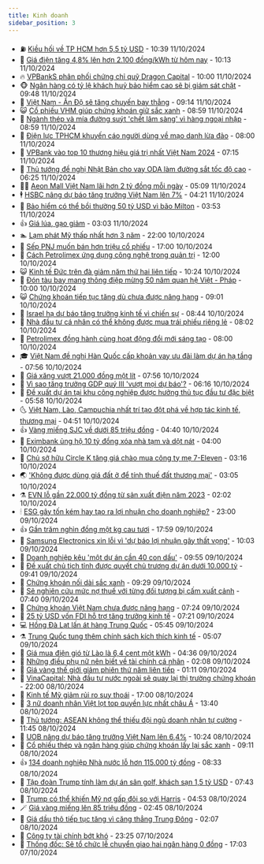 ```yaml
---
title: Kinh doanh
sidebar_position: 3
---
```


<!-- vnexpress-kinh-doanh:START -->
- ⛽️ [Kiều hối về TP HCM hơn 5,5 tỷ USD](https://vnexpress.net/kieu-hoi-ve-tp-hcm-hon-5-5-ty-usd-4803059.html) - 10:39 11/10/2024
- 🐲 [Giá điện tăng 4,8% lên hơn 2.100 đồng/kWh từ hôm nay](https://vnexpress.net/gia-dien-tang-4-8-len-hon-2-100-dong-kwh-tu-hom-nay-4802746.html) - 10:13 11/10/2024
- 🔥 [VPBankS phân phối chứng chỉ quỹ Dragon Capital](https://vnexpress.net/vpbanks-phan-phoi-chung-chi-quy-dragon-capital-4802576.html) - 10:00 11/10/2024
- 🐵 [Ngân hàng có tỷ lệ khách huỷ bảo hiểm cao sẽ bị giám sát chặt](https://vnexpress.net/tang-cuong-giam-sat-ngan-hang-co-ty-le-khach-huy-bao-hiem-cao-4802987.html) - 09:48 11/10/2024
- 🦅 [Việt Nam - Ấn Độ sẽ tăng chuyến bay thẳng](https://vnexpress.net/viet-nam-an-do-se-tang-chuyen-bay-thang-4803021.html) - 09:14 11/10/2024
- 😺 [Cổ phiếu VHM giúp chứng khoán giữ sắc xanh](https://vnexpress.net/chung-khoan-11-10-co-phieu-vhm-giup-vn-index-giu-sac-xanh-4803040.html) - 08:59 11/10/2024
- 🤩 [Ngành thép và mía đường suýt &#39;chết lâm sàng&#39; vì hàng ngoại nhập](https://vnexpress.net/nganh-thep-va-mia-duong-suyt-chet-lam-sang-vi-hang-ngoai-nhap-4802916.html) - 08:59 11/10/2024
- 🌮 [Điện lực TPHCM khuyến cáo người dùng về mạo danh lừa đảo](https://vnexpress.net/dien-luc-tphcm-khuyen-cao-nguoi-dung-ve-mao-danh-lua-dao-4802936.html) - 08:00 11/10/2024
- 🧰 [VPBank vào top 10 thương hiệu giá trị nhất Việt Nam 2024](https://vnexpress.net/vpbank-vao-top-10-thuong-hieu-gia-tri-nhat-viet-nam-2024-4802956.html) - 07:15 11/10/2024
- 🤔 [Thủ tướng đề nghị Nhật Bản cho vay ODA làm đường sắt tốc độ cao](https://vnexpress.net/thu-tuong-de-nghi-nhat-ban-cho-vay-oda-lam-duong-sat-toc-do-cao-4802929.html) - 06:25 11/10/2024
- 🧑‍💻 [Aeon Mall Việt Nam lãi hơn 2 tỷ đồng mỗi ngày](https://vnexpress.net/aeon-mall-viet-nam-lai-hon-2-ty-dong-moi-ngay-4802831.html) - 05:09 11/10/2024
- 🕴 [HSBC nâng dự báo tăng trưởng Việt Nam lên 7%](https://vnexpress.net/hsbc-nang-du-bao-tang-truong-viet-nam-len-7-4802808.html) - 04:21 11/10/2024
- 🦩 [Bảo hiểm có thể bồi thường 50 tỷ USD vì bão Milton](https://vnexpress.net/bao-hiem-co-the-boi-thuong-50-ty-usd-vi-bao-milton-4802800.html) - 03:53 11/10/2024
- 👍 [Giá lúa, gạo giảm](https://vnexpress.net/gia-lua-gao-giam-4802434.html) - 03:03 11/10/2024
- 🏊 [Lạm phát Mỹ thấp nhất hơn 3 năm](https://vnexpress.net/lam-phat-my-thap-nhat-hon-3-nam-4802669.html) - 22:00 10/10/2024
- 🤡 [Sếp PNJ muốn bán hơn triệu cổ phiếu](https://vnexpress.net/sep-pnj-muon-ban-hon-trieu-co-phieu-4802666.html) - 17:00 10/10/2024
- 👀 [Cách Petrolimex ứng dụng công nghệ trong quản trị](https://vnexpress.net/cach-petrolimex-ung-dung-cong-nghe-trong-quan-tri-4802433.html) - 12:00 10/10/2024
- 😺 [Kinh tế Đức trên đà giảm năm thứ hai liên tiếp](https://vnexpress.net/kinh-te-duc-tren-da-giam-nam-thu-hai-lien-tiep-4802527.html) - 10:24 10/10/2024
- 🦣 [Đón tàu bay mang thông điệp mừng 50 năm quan hệ Việt - Pháp](https://vnexpress.net/don-tau-bay-mang-thong-diep-mung-50-nam-quan-he-viet-phap-4802621.html) - 10:00 10/10/2024
- 😺 [Chứng khoán tiếp tục tăng dù chưa được nâng hạng](https://vnexpress.net/chung-khoan-hom-nay-10-10-vn-index-tiep-tuc-tang-du-chua-duoc-nang-hang-4802583.html) - 09:01 10/10/2024
- 💼 [Israel hạ dự báo tăng trưởng kinh tế vì chiến sự](https://vnexpress.net/israel-ha-du-bao-tang-truong-kinh-te-vi-chien-su-4802536.html) - 08:44 10/10/2024
- 🤗 [Nhà đầu tư cá nhân có thể không được mua trái phiếu riêng lẻ](https://vnexpress.net/nha-dau-tu-ca-nhan-co-the-khong-duoc-mua-trai-phieu-rieng-le-4802515.html) - 08:02 10/10/2024
- 👀 [Petrolimex đồng hành cùng hoạt động đổi mới sáng tạo](https://vnexpress.net/petrolimex-dong-hanh-cung-hoat-dong-doi-moi-sang-tao-4802432.html) - 08:00 10/10/2024
- 🎓 [Việt Nam đề nghị Hàn Quốc cấp khoản vay ưu đãi làm dự án hạ tầng](https://vnexpress.net/viet-nam-de-nghi-han-quoc-cap-khoan-vay-uu-dai-lam-du-an-ha-tang-4802494.html) - 07:56 10/10/2024
- 🗽 [Giá xăng vượt 21.000 đồng một lít](https://vnexpress.net/gia-xang-moi-nhat-hom-nay-10-10-4802475.html) - 07:56 10/10/2024
- 🚀 [Vì sao tăng trưởng GDP quý III &#39;vượt mọi dự báo&#39;?](https://vnexpress.net/vi-sao-tang-truong-gdp-quy-iii-vuot-moi-du-bao-4802280.html) - 06:16 10/10/2024
- 🤗 [Đề xuất dự án tại khu công nghiệp được hưởng thủ tục đầu tư đặc biệt](https://vnexpress.net/de-xuat-du-an-tai-khu-cong-nghiep-duoc-huong-thu-tuc-dau-tu-dac-biet-4802391.html) - 05:58 10/10/2024
- 🌜 [Việt Nam, Lào, Campuchia nhất trí tạo đột phá về hợp tác kinh tế, thương mại](https://vnexpress.net/viet-nam-lao-campuchia-nhat-tri-tao-dot-pha-ve-hop-tac-kinh-te-thuong-mai-4802383.html) - 04:51 10/10/2024
- 👍 [Vàng miếng SJC về dưới 85 triệu đồng](https://vnexpress.net/vang-mieng-sjc-ve-duoi-85-trieu-4802396.html) - 04:40 10/10/2024
- 🤖 [Eximbank ủng hộ 10 tỷ đồng xóa nhà tạm và dột nát](https://vnexpress.net/eximbank-ung-ho-10-ty-dong-xoa-nha-tam-va-dot-nat-4802417.html) - 04:00 10/10/2024
- 🫣 [Chủ sở hữu Circle K tăng giá chào mua công ty mẹ 7-Eleven](https://vnexpress.net/chu-so-huu-circle-k-tang-gia-chao-mua-cong-ty-me-7-eleven-4802305.html) - 03:16 10/10/2024
- 🌏 [&#39;Không được dùng giá đất ở để tính thuế đất thương mại&#39;](https://vnexpress.net/khong-duoc-dung-gia-dat-o-de-tinh-thue-dat-thuong-mai-4802315.html) - 03:05 10/10/2024
- ⚗️ [EVN lỗ gần 22.000 tỷ đồng từ sản xuất điện năm 2023](https://vnexpress.net/evn-lo-gan-22-000-ty-dong-tu-san-xuat-dien-nam-2023-4802308.html) - 02:02 10/10/2024
- 🕯 [ESG gây tốn kém hay tạo ra lợi nhuận cho doanh nghiệp?](https://vnexpress.net/esg-gay-ton-kem-hay-tao-ra-loi-nhuan-cho-doanh-nghiep-4801462.html) - 23:00 09/10/2024
- 👍 [Gần trăm nghìn đồng một kg cau tươi](https://vnexpress.net/gan-tram-nghin-dong-mot-kg-cau-tuoi-4801980.html) - 17:59 09/10/2024
- 🤠 [Samsung Electronics xin lỗi vì &#39;dự báo lợi nhuận gây thất vọng&#39;](https://vnexpress.net/samsung-electronics-xin-loi-vi-du-bao-loi-nhuan-gay-that-vong-4802187.html) - 10:03 09/10/2024
- 🌊 [Doanh nghiệp kêu &#39;một dự án cần 40 con dấu&#39;](https://vnexpress.net/doanh-nghiep-keu-mot-du-an-can-40-con-dau-4802150.html) - 09:55 09/10/2024
- 🌈 [Đề xuất chủ tịch tỉnh được quyết chủ trương dự án dưới 10.000 tỷ](https://vnexpress.net/de-xuat-chu-tich-tinh-duoc-quyet-chu-truong-du-an-duoi-10-000-ty-4802143.html) - 09:41 09/10/2024
- 🥳 [Chứng khoán nối dài sắc xanh](https://vnexpress.net/chung-khoan-noi-dai-sac-xanh-4802171.html) - 09:29 09/10/2024
- 🐻 [Sẽ nghiên cứu mức nợ thuế với từng đối tượng bị cấm xuất cảnh](https://vnexpress.net/se-nghien-cuu-muc-no-thue-voi-tung-doi-tuong-bi-cam-xuat-canh-4802066.html) - 07:40 09/10/2024
- 💫 [Chứng khoán Việt Nam chưa được nâng hạng](https://vnexpress.net/chung-khoan-viet-nam-chua-duoc-nang-hang-4802079.html) - 07:24 09/10/2024
- 🤩 [25 tỷ USD vốn FDI hỗ trợ tăng trưởng kinh tế](https://vnexpress.net/25-ty-usd-von-fdi-ho-tro-tang-truong-kinh-te-4802071.html) - 07:21 09/10/2024
- 💻 [Hồng Đà Lạt lấn át hàng Trung Quốc](https://vnexpress.net/hong-da-lat-lan-at-hang-trung-quoc-4801557.html) - 05:45 09/10/2024
- ⚗️ [Trung Quốc tung thêm chính sách kích thích kinh tế](https://vnexpress.net/trung-quoc-tung-them-chinh-sach-kich-thich-kinh-te-4802012.html) - 05:07 09/10/2024
- 🌈 [Giá mua điện gió từ Lào là 6,4 cent một kWh](https://vnexpress.net/gia-mua-dien-gio-tu-lao-la-6-4-cent-mot-kwh-4801985.html) - 04:36 09/10/2024
- 🌝 [Những điều phụ nữ nên biết về tài chính cá nhân](https://vnexpress.net/nhung-dieu-phu-nu-nen-biet-ve-tai-chinh-ca-nhan-4799992.html) - 02:08 09/10/2024
- 🥸 [Giá vàng thế giới giảm phiên thứ năm liên tiếp](https://vnexpress.net/gia-vang-the-gioi-giam-phien-thu-nam-lien-tiep-4801839.html) - 01:11 09/10/2024
- 🦆 [VinaCapital: Nhà đầu tư nước ngoài sẽ quay lại thị trường chứng khoán](https://vnexpress.net/vinacapital-nha-dau-tu-nuoc-ngoai-se-quay-lai-thi-truong-chung-khoan-4801779.html) - 22:00 08/10/2024
- 🌋 [Kinh tế Mỹ giảm rủi ro suy thoái](https://vnexpress.net/kinh-te-my-giam-rui-ro-suy-thoai-4801653.html) - 17:00 08/10/2024
- 🦍 [3 nữ doanh nhân Việt lọt top quyền lực nhất châu Á](https://vnexpress.net/3-nu-doanh-nhan-viet-lot-top-quyen-luc-nhat-chau-a-4801788.html) - 13:40 08/10/2024
- 🤔 [Thủ tướng: ASEAN không thể thiếu đội ngũ doanh nhân tự cường](https://vnexpress.net/thu-tuong-asean-khong-the-thieu-doi-ngu-doanh-nhan-tu-cuong-4801765.html) - 11:45 08/10/2024
- 🧰 [UOB nâng dự báo tăng trưởng Việt Nam lên 6,4%](https://vnexpress.net/uob-nang-du-bao-tang-truong-viet-nam-len-6-4-4801658.html) - 10:24 08/10/2024
- 🌝 [Cổ phiếu thép và ngân hàng giúp chứng khoán lấy lại sắc xanh](https://vnexpress.net/chung-khoan-hom-nay-8-10-co-phieu-thep-va-ngan-hang-giup-chung-khoan-lay-lai-sac-xanh-4801705.html) - 09:11 08/10/2024
- 👍 [134 doanh nghiệp Nhà nước lỗ hơn 115.000 tỷ đồng](https://vnexpress.net/134-doanh-nghiep-nha-nuoc-lo-hon-115-000-ty-dong-4801573.html) - 08:33 08/10/2024
- 🗽 [Tập đoàn Trump tính làm dự án sân golf, khách sạn 1,5 tỷ USD](https://vnexpress.net/tap-doan-trump-tinh-lam-du-an-san-golf-khach-san-1-5-ty-usd-4801640.html) - 07:43 08/10/2024
- 🐎 [Trump có thể khiến Mỹ nợ gấp đôi so với Harris](https://vnexpress.net/trump-co-the-khien-my-no-gap-doi-so-voi-harris-4801507.html) - 04:53 08/10/2024
- 🪄 [Giá vàng miếng lên 85 triệu đồng](https://vnexpress.net/gia-vang-mieng-len-85-trieu-dong-4801425.html) - 02:45 08/10/2024
- 🎊 [Giá dầu thô tiếp tục tăng vì căng thẳng Trung Đông](https://vnexpress.net/gia-dau-tho-tiep-tuc-tang-vi-cang-thang-trung-dong-4801419.html) - 02:07 08/10/2024
- 🗽 [Công ty tài chính bớt khó](https://vnexpress.net/cho-vay-tieu-dung-thoat-day-4800512.html) - 23:25 07/10/2024
- 🦩 [Thống đốc: Sẽ tổ chức lễ chuyển giao hai ngân hàng 0 đồng](https://vnexpress.net/se-to-chuc-le-chuyen-giao-hai-ngan-hang-0-dong-4801353.html) - 17:03 07/10/2024<!-- vnexpress-kinh-doanh:END -->
